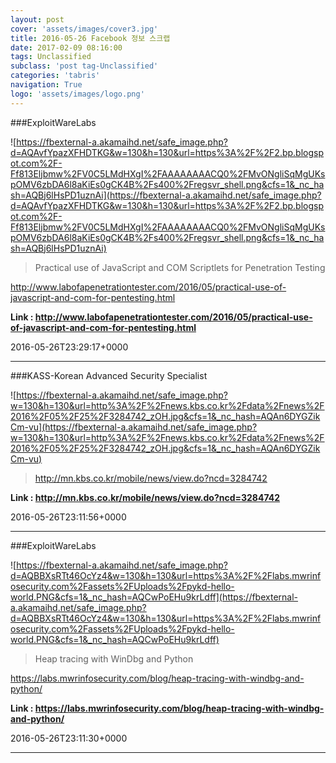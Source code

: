 ```yaml
---
layout: post
cover: 'assets/images/cover3.jpg'
title: 2016-05-26 Facebook 정보 스크랩
date: 2017-02-09 08:16:00
tags: Unclassified
subclass: 'post tag-Unclassified'
categories: 'tabris'
navigation: True
logo: 'assets/images/logo.png'
---
```


###ExploitWareLabs

![https://fbexternal-a.akamaihd.net/safe_image.php?d=AQAvfYpazXFHDTKG&w=130&h=130&url=https%3A%2F%2F2.bp.blogspot.com%2F-Ff813Eljbmw%2FV0C5LMdHXgI%2FAAAAAAAACQ0%2FMvONgliSqMgUKspOMV6zbDA6l8aKiEs0gCK4B%2Fs400%2Fregsvr_shell.png&cfs=1&_nc_hash=AQBj6lHsPD1uznAi](https://fbexternal-a.akamaihd.net/safe_image.php?d=AQAvfYpazXFHDTKG&w=130&h=130&url=https%3A%2F%2F2.bp.blogspot.com%2F-Ff813Eljbmw%2FV0C5LMdHXgI%2FAAAAAAAACQ0%2FMvONgliSqMgUKspOMV6zbDA6l8aKiEs0gCK4B%2Fs400%2Fregsvr_shell.png&cfs=1&_nc_hash=AQBj6lHsPD1uznAi)

>Practical use of JavaScript and COM Scriptlets for Penetration Testing 

http://www.labofapenetrationtester.com/2016/05/practical-use-of-javascript-and-com-for-pentesting.html

**Link : <http://www.labofapenetrationtester.com/2016/05/practical-use-of-javascript-and-com-for-pentesting.html>**

2016-05-26T23:29:17+0000

---

###KASS-Korean Advanced Security Specialist

![https://fbexternal-a.akamaihd.net/safe_image.php?w=130&h=130&url=http%3A%2F%2Fnews.kbs.co.kr%2Fdata%2Fnews%2F2016%2F05%2F25%2F3284742_zOH.jpg&cfs=1&_nc_hash=AQAn6DYGZikCm-vu](https://fbexternal-a.akamaihd.net/safe_image.php?w=130&h=130&url=http%3A%2F%2Fnews.kbs.co.kr%2Fdata%2Fnews%2F2016%2F05%2F25%2F3284742_zOH.jpg&cfs=1&_nc_hash=AQAn6DYGZikCm-vu)

>http://mn.kbs.co.kr/mobile/news/view.do?ncd=3284742

**Link : <http://mn.kbs.co.kr/mobile/news/view.do?ncd=3284742>**

2016-05-26T23:11:56+0000

---

###ExploitWareLabs

![https://fbexternal-a.akamaihd.net/safe_image.php?d=AQBBXsRTt46OcYz4&w=130&h=130&url=https%3A%2F%2Flabs.mwrinfosecurity.com%2Fassets%2FUploads%2Fpykd-hello-world.PNG&cfs=1&_nc_hash=AQCwPoEHu9krLdff](https://fbexternal-a.akamaihd.net/safe_image.php?d=AQBBXsRTt46OcYz4&w=130&h=130&url=https%3A%2F%2Flabs.mwrinfosecurity.com%2Fassets%2FUploads%2Fpykd-hello-world.PNG&cfs=1&_nc_hash=AQCwPoEHu9krLdff)

>Heap tracing with WinDbg and Python

https://labs.mwrinfosecurity.com/blog/heap-tracing-with-windbg-and-python/

**Link : <https://labs.mwrinfosecurity.com/blog/heap-tracing-with-windbg-and-python/>**

2016-05-26T23:11:30+0000

---

